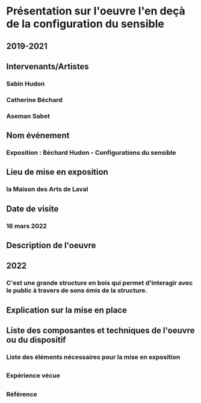 # Présentation sur l'oeuvre l'en deçà de la configuration du sensible 
## 2019-2021

## Intervenants/Artistes

### Sabin Hudon
### Catherine Béchard 
### Aseman Sabet

## Nom événement
### Exposition : Béchard Hudon - Configurations du sensible

## Lieu de mise en exposition
### la Maison des Arts de Laval

## Date de visite
### 16 mars 2022

## Description de l'oeuvre
## 2022
### C'est une grande structure en bois qui permet d'interagir avec le public à travers de sons émis de la structure.  

## Explication sur la mise en place
###

## Liste des composantes et techniques de l'oeuvre ou du dispositif 
###

### Liste des éléments nécessaires pour la mise en exposition 
##

### Expérience vécue
##

### Référence
